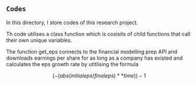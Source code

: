 ## `Codes`
In this directory, I store codes of this research project. 

Th code utilises a class function which is cosisits of child functions that 
call their own unique variables. 

The function get_eps connects to the financial modelling prep API and downloads earnings per share for as long as a company has existed and calculates the eps growth rate by utitlising the formula 
```math
(-(abs(initial eps/final eps)**time))-1
```